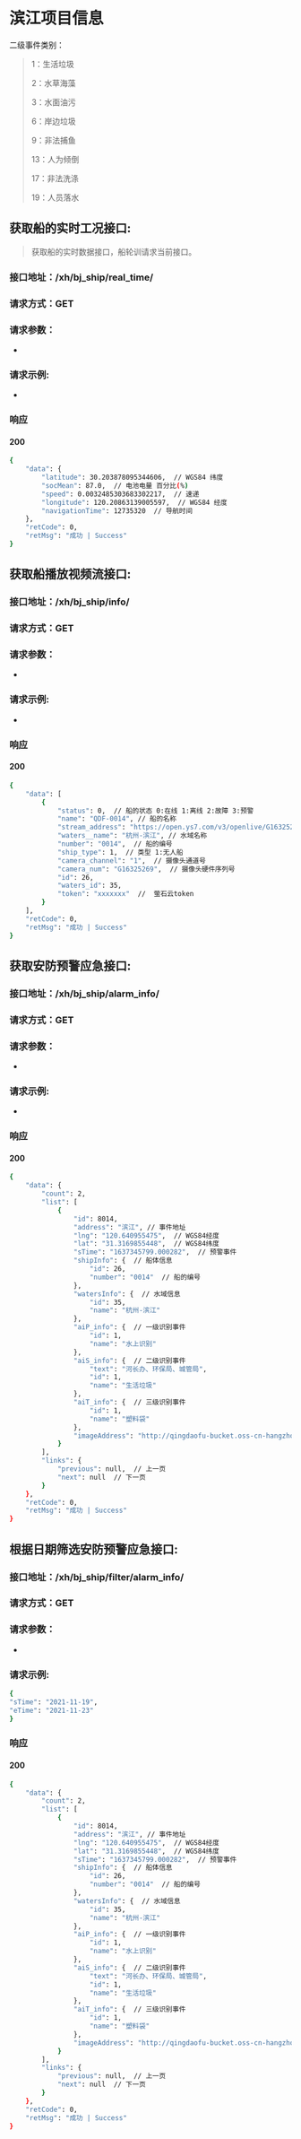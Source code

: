 # 滨江项目信息

二级事件类别：

>1：生活垃圾
>
>2：水草海藻
>
>3：水面油污
>
>6：岸边垃圾
>
>9：非法捕鱼
>
>13：人为倾倒
>
>17：非法洗涤
>
>19：人员落水

## 获取船的实时工况接口:

> 获取船的实时数据接口，船轮训请求当前接口。

### 接口地址：/xh/bj_ship/real_time/

### 请求方式：GET

### 请求参数：

* 

### 请求示例:

* 

### 响应

#### 200

```bash
{
    "data": {
        "latitude": 30.203878095344606,  // WGS84 纬度
        "socMean": 87.0,  // 电池电量 百分比(%)
        "speed": 0.0032485303683302217,  // 速递
        "longitude": 120.20863139005597,  // WGS84 经度
        "navigationTime": 12735320  // 导航时间
    },
    "retCode": 0,
    "retMsg": "成功 | Success"
}
```

## 获取船播放视频流接口:

### 接口地址：/xh/bj_ship/info/

### 请求方式：GET

### 请求参数：

* 

### 请求示例:

* 

### 响应

#### 200

```bash
{
    "data": [
        {
            "status": 0,  // 船的状态 0:在线 1:离线 2:故障 3:预警
            "name": "QDF-0014", // 船的名称
            "stream_address": "https://open.ys7.com/v3/openlive/G16325269_1_1.m3u8?expire=1663056524&id=359370166460145664&t=1496fda6cdeaec6e2d02a3265f1ef06f074356013a586e936e0e2787952f52ae&ev=100", // 流地址
            "waters__name": "杭州-滨江", // 水域名称
            "number": "0014",  // 船的编号
            "ship_type": 1,  // 类型 1:无人船
            "camera_channel": "1",  // 摄像头通道号
            "camera_num": "G16325269",  // 摄像头硬件序列号
            "id": 26,
            "waters_id": 35,
            "token": "xxxxxxx"  //  萤石云token
        }
    ],
    "retCode": 0,
    "retMsg": "成功 | Success"
}
```

## 获取安防预警应急接口:

### 接口地址：/xh/bj_ship/alarm_info/

### 请求方式：GET

### 请求参数：

* 

### 请求示例:

* 

### 响应

#### 200

```bash
{
    "data": {
        "count": 2,
        "list": [
            {
                "id": 8014,
                "address": "滨江", // 事件地址
                "lng": "120.640955475",  // WGS84经度
                "lat": "31.3169855448",  // WGS84纬度
                "sTime": "1637345799.000282",  // 预警事件
                "shipInfo": {  // 船体信息
                    "id": 26,
                    "number": "0014"  // 船的编号
                },
                "watersInfo": {  // 水域信息
                    "id": 35,
                    "name": "杭州-滨江"
                },
                "aiP_info": {  // 一级识别事件
                    "id": 1,
                    "name": "水上识别"
                },
                "aiS_info": {  // 二级识别事件
                    "text": "河长办、环保局、城管局",
                    "id": 1,
                    "name": "生活垃圾"
                },
                "aiT_info": {  // 三级识别事件
                    "id": 1,
                    "name": "塑料袋"
                },
                "imageAddress": "http://qingdaofu-bucket.oss-cn-hangzhou.aliyuncs.com/river/1623291042797.png"  // 图片地址
            }
        ],
        "links": {
            "previous": null,  // 上一页
            "next": null  // 下一页
        }
    },
    "retCode": 0,
    "retMsg": "成功 | Success"
}
```

## 根据日期筛选安防预警应急接口:

### 接口地址：/xh/bj_ship/filter/alarm_info/

### 请求方式：GET

### 请求参数：

* 

### 请求示例:

```bash
{
"sTime": "2021-11-19",
"eTime": "2021-11-23"
}
```

### 响应

#### 200

```bash
{
    "data": {
        "count": 2,
        "list": [
            {
                "id": 8014,
                "address": "滨江", // 事件地址
                "lng": "120.640955475",  // WGS84经度
                "lat": "31.3169855448",  // WGS84纬度
                "sTime": "1637345799.000282",  // 预警事件
                "shipInfo": {  // 船体信息
                    "id": 26,
                    "number": "0014"  // 船的编号
                },
                "watersInfo": {  // 水域信息
                    "id": 35,
                    "name": "杭州-滨江"
                },
                "aiP_info": {  // 一级识别事件
                    "id": 1,
                    "name": "水上识别"
                },
                "aiS_info": {  // 二级识别事件
                    "text": "河长办、环保局、城管局",
                    "id": 1,
                    "name": "生活垃圾"
                },
                "aiT_info": {  // 三级识别事件
                    "id": 1,
                    "name": "塑料袋"
                },
                "imageAddress": "http://qingdaofu-bucket.oss-cn-hangzhou.aliyuncs.com/river/1623291042797.png"  // 图片地址
            }
        ],
        "links": {
            "previous": null,  // 上一页
            "next": null  // 下一页
        }
    },
    "retCode": 0,
    "retMsg": "成功 | Success"
}
```

